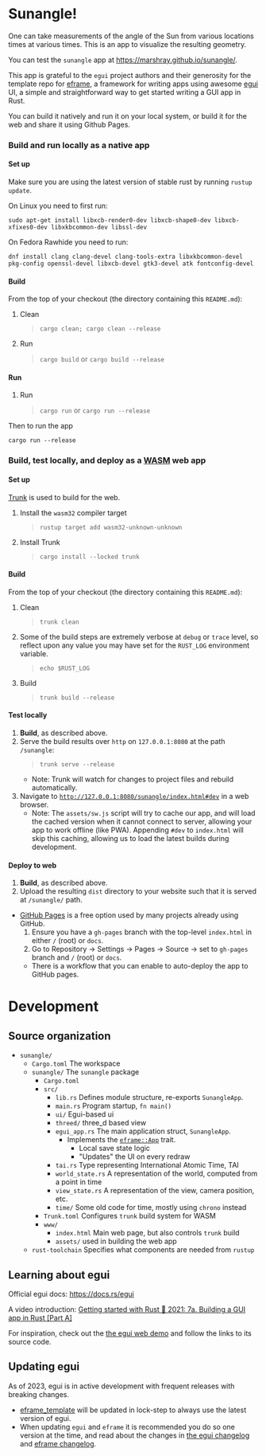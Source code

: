 # Sunangle!

One can take measurements of the angle of the Sun from various locations times at various times.
This is an app to visualize the resulting geometry.

You can test the `sunangle` app at <https://marshray.github.io/sunangle/>.

This app is grateful to the `egui` project authors and their generosity for the
template repo for [eframe](https://github.com/emilk/egui/tree/master/crates/eframe),
a framework for writing apps using awesome [egui](https://github.com/emilk/egui/) UI,
a simple and straightforward way to get started writing a GUI app in Rust.

You can build it natively and run it on your local system,
or build it for the web and share it using Github Pages.

### Build and run locally as a native app

#### Set up
Make sure you are using the latest version of stable rust by running `rustup update`.

On Linux you need to first run:

`sudo apt-get install libxcb-render0-dev libxcb-shape0-dev libxcb-xfixes0-dev libxkbcommon-dev libssl-dev`

On Fedora Rawhide you need to run:

`dnf install clang clang-devel clang-tools-extra libxkbcommon-devel pkg-config openssl-devel libxcb-devel gtk3-devel atk fontconfig-devel`

#### Build
From the top of your checkout (the directory containing this `README.md`):
1. Clean
   > `cargo clean; cargo clean --release`
1. Run
   > `cargo build`
   or
   > `cargo build --release`

#### Run
1. Run
   > `cargo run`
   or
   > `cargo run --release`

Then to run the app

`cargo run --release`

### Build, test locally, and deploy as a [WASM](https://en.wikipedia.org/wiki/WebAssembly) web app

#### Set up
[Trunk](https://trunkrs.dev/) is used to build for the web.
1. Install the `wasm32` compiler target
   > `rustup target add wasm32-unknown-unknown`
1. Install Trunk
   > `cargo install --locked trunk`

#### Build
From the top of your checkout (the directory containing this `README.md`):
1. Clean
   > `trunk clean`
1. Some of the build steps are extremely verbose at `debug` or `trace` level,
so reflect upon any value you may have set for the `RUST_LOG` environment variable.
   > `echo $RUST_LOG`
1. Build
   > `trunk build --release`

#### Test locally
1. **Build**, as described above.
1. Serve the build results over `http` on `127.0.0.1:8080` at the path `/sunangle`:
   > `trunk serve --release`
   * Note: Trunk will watch for changes to project files and rebuild automatically.
1. Navigate to [`http://127.0.0.1:8080/sunangle/index.html#dev`](
    http://127.0.0.1:8080/sunangle/index.html#dev) in a web browser.
   * Note: The `assets/sw.js` script will try to cache our app, and will load the cached version
   when it cannot connect to server, allowing your app to work offline (like PWA).
   Appending `#dev` to `index.html` will skip this caching, allowing us to load the latest builds
   during development.

#### Deploy to web
1. **Build**, as described above.
1. Upload the resulting `dist` directory to your website such that it is served at `/sunangle/` path.
* [GitHub Pages](
https://docs.github.com/en/free-pro-team@latest/github/working-with-github-pagesconfiguring-a-publishing-source-for-your-github-pages-site
) is a free option used by many projects already using GitHub.
    1. Ensure you have a `gh-pages` branch with the top-level `index.html` in either
    `/` (root) or `docs`.
    1. Go to Repository -> Settings -> Pages -> Source -> set to `gh-pages` branch and `/` (root) or `docs`.
    * There is a workflow that you can enable to auto-deploy the app to GitHub pages.

# Development

## Source organization

- `sunangle/`
  - `Cargo.toml` The workspace
  - `sunangle/` The `sunangle` package
    - `Cargo.toml`
    - `src/`
      - `lib.rs` Defines module structure, re-exports `SunangleApp`.
      - `main.rs` Program startup, `fn main()`
      - `ui/` Egui-based ui
      - `threed/` three_d based view
      - `egui_app.rs` The main application struct, `SunangleApp`.
        - Implements the  [`eframe::App`](
          https://docs.rs/eframe/latest/eframe/trait.App.html) trait.
          - Local save state logic
          - "Updates" the UI on every redraw
      - `tai.rs` Type representing International Atomic Time, TAI
      - `world_state.rs` A representation of the world, computed from a point in time
      - `view_state.rs` A representation of the view, camera position, etc.
      - `time/` Some old code for time, mostly using `chrono` instead
    - `Trunk.toml` Configures `trunk` build system for WASM
    - `www/`
      - `index.html` Main web page, but also controls `trunk` build
      - `assets/` used in building the web app
  - `rust-toolchain` Specifies what components are needed from `rustup`

## Learning about egui

Official egui docs: <https://docs.rs/egui>

A video introduction: [Getting started with Rust 🦀 2021: 7a. Building a GUI app in Rust [Part A]](https://www.youtube.com/watch?v=NtUkr_z7l84)

For inspiration, check out the [the egui web demo](https://emilk.github.io/egui/index.html) and follow the links to its source code.

## Updating egui

As of 2023, egui is in active development with frequent releases with breaking changes.
* [eframe_template](https://github.com/emilk/eframe_template/) will be updated in lock-step to always use the latest version of egui.
* When updating `egui` and `eframe` it is recommended you do so one version at the time, and read about the changes in [the egui changelog](https://github.com/emilk/egui/blob/master/CHANGELOG.md) and [eframe changelog](https://github.com/emilk/egui/blob/master/crates/eframe/CHANGELOG.md).
